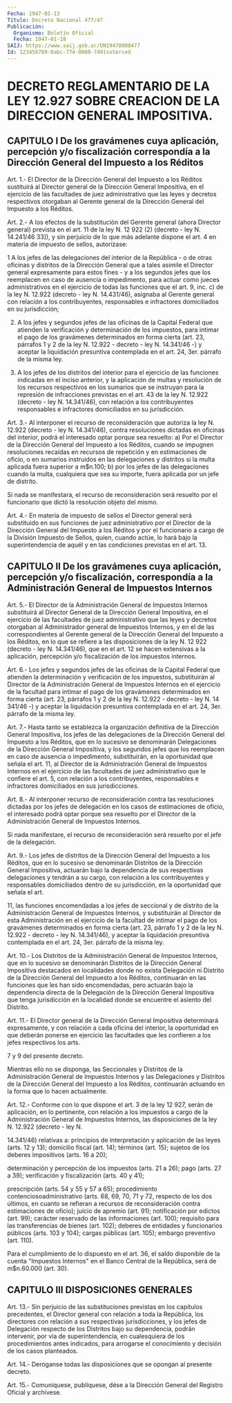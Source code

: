 ```yaml
---
Fecha: 1947-01-13
Título: Decreto Nacional 477/47
Publicación:
  Organismo: Boletín Oficial
  Fecha: 1947-01-18
SAIJ: https://www.saij.gob.ar/DN19470000477
Id: 123456789-0abc-774-0000-7491soterced
---
```

# DECRETO REGLAMENTARIO DE LA LEY 12.927 SOBRE CREACION DE LA DIRECCION GENERAL IMPOSITIVA.

## CAPITULO  I  De  los  gravámenes  cuya  aplicación,  percepción y/o fiscalización  correspondía a la Dirección General del  Impuesto  a los Réditos

<a id="1"></a>
Art. 1.- El Director de la Dirección General del Impuesto a los Réditos  sustituirá  al  Director  general  de la Dirección General Impositiva, en el ejercicio de las facultades de juez administrativo  que las leyes y decretos respectivos  otorgaban  al Gerente  general  de  la  Dirección  General  del  Impuesto  a  los Réditos.

<a id="2"></a>
Art.  2.- A los efectos de la substitución del Gerente general (ahora Director  general)  prevista  en  el art. 11 de la ley N. 12 922 (2) (decreto - ley N. 14.241/46 33]),  y  sin  perjuicio  de lo que  más  adelante  dispone  el  art.  4  en materia de impuesto de sellos, autorízase:

1 A los jefes de las delegaciones del interior  de la República - o de otras oficinas y distritos de la Dirección General  que  a tales asimile  el  Director  general expresamente para estos fines - y  a los  segundos  jefes que los  reemplacen  en  caso  de  ausencia  o impedimento,  para    actuar  como  jueces  administrativos  en  el ejercicio de todas las  funciones  que el art. 9, inc. c) de la ley N.  12.922  (decreto  -  ley  N. 14.431/46),  asignaba  al  Gerente general  con  relación  a  los  contribuyentes,    responsables   e infractores domiciliados en su jurisdicción;

2.  A  los  jefes  y  segundos  jefes de las oficinas de la Capital Federal  que  atienden  la  verificación  y  determinación  de  los impuestos, para intimar el pago  de  los gravámenes determinados en forma  cierta  (art. 23, párrafos 1 y 2  de  la  ley  N.  12.922  - decreto - ley N.  14.341/46  -) y aceptar la liquidación presuntiva contemplada en el art. 24, 3er.  párrafo  de  la  misma  ley.

3.  A  los jefes de los distritos del interior para el ejercicio de las funciones  indicadas  en el inciso anterior, y la aplicación de multas y resolución de los  recursos  respectivos  en  los sumarios que se instruyan para la represión de infracciones previstas  en el art.  43  de  la  ley  N.  12.922 (decreto - ley N. 14.341/46), con relación  a  los  contribuyentes    responsables    e   infractores domiciliados en su jurisdicción.

<a id="3"></a>
Art.  3.-  Al  interponer  el  recurso  de reconsideración que autoriza  la  ley  N.  12.922 (decreto - ley N. 14.341/46),  contra resoluciones  dictadas  en    oficinas    del  interior,  podrá  el interesado  optar porque sea resuelto: a) Por  el  Director  de  la Dirección General  del  Impuesto  a los Réditos, cuando se impugnen resoluciones recaídas en recursos de  repetición  y en estimaciones de  oficio,  o  en  sumarios  instruidos  en  las  delegaciones   y distritos  si  la  multa  aplicada fuera superior a m$n.100; b) por los jefes de las delegaciones  cuando  la multa, cualquiera que sea su  importe,  fuera  aplicada  por  un  jefe  de    distrito.

Si  nada  se  manifestara,  el  recurso  de  reconsideración   será resuelto  por  el  funcionario  que  dictó la resolución objeto del mismo.

<a id="4"></a>
Art.  4.- En materia de impuesto de sellos el Director general será substituido  en  sus  funciones  de juez administrativo por el Director de la Dirección General del Impuesto  a  los Réditos y por el  funcionario  a cargo de la División Impuesto de Sellos,  quien, cuando actúe,  lo  hará bajo la superintendencia  de aquél y en las condiciones previstas en el art. 13.

## CAPITULO  II  De  los  gravámenes  cuya  aplicación, percepción y/o fiscalización,  correspondía  a  la  Administración    General   de Impuestos Internos

<a id="5"></a>
Art. 5.- El Director de la Administración General de Impuestos Internos  substituirá  al  Director General de la Dirección General Impositiva, en el ejercicio de las facultades de juez administrativo que las leyes  y decretos otorgaban al Administrador general de Impuestos Internos,  y  en el de las correspondientes al Gerente  general  de  la  Dirección  General  del  Impuesto  a  los Réditos, en lo que se refiere a las disposiciones  de  la ley N. 12 922  (decreto  -  ley  N.  14.341/46),  que  en el art. 12 se hacen extensivas  a  la aplicación, percepción y/o fiscalización  de  los impuestos internos.

<a id="6"></a>
Art.  6.-  Los  jefes  y  segundos jefes de las oficinas de la Capital Federal que atienden la  determinación  y  verificación  de los  impuestos,  substituirán  al  Director  de  la  Administración General  de Impuestos Internos en el ejercicio de la facultad  para intimar el  pago  de  los  gravámenes  determinados en forma cierta (art. 23, párrafos 1 y 2 de la ley N. 12.922  - decreto - ley N. 14 341/46  -)  y aceptar la liquidación presuntiva contemplada  en  el art. 24, 3er. párrafo de la misma ley.

<a id="7"></a>
Art.  7.- Hasta tanto se establezca la organización definitiva de la Dirección  General  Impositiva, los jefes de las delegaciones de la Dirección General del  Impuesto  a  los  Réditos,  que  en lo sucesivo  se  denominarán  Delegaciones  de  la  Dirección  General Impositiva,  y  los  segundos  jefes  que los reemplacen en caso de ausencia o impedimento, substituirán, en  la oportunidad que señala el art. 11, al Director de la Administración  General  de Impuestos Internos  en  el ejercicio de las facultades de juez administrativo que le confiere  el  art.  5,  con  relación  a los contribuyentes, responsables  e  infractores  domiciliados  en sus  jurisdicciones.

<a id="8"></a>
Art.  8.-  Al interponer recurso de reconsideración contra las resoluciones dictadas  por  los jefes de delegación en los casos de estimaciones  de  oficio,  el interesado  podrá  optar  porque  sea resuelto por el Director de  la Administración General de Impuestos Internos.

Si nada manifestare, el recurso  de  reconsideración  será resuelto por el jefe de la delegación.

<a id="9"></a>
Art.  9.-  Los  jefes de distritos de la Dirección General del Impuesto  a  los  Réditos,   que  en  lo  sucesivo  se  denominarán Distritos  de la Dirección General  Impositiva,  actuarán  bajo  la dependencia  de  sus respectivas delegaciones y tendrán a su cargo, con  relación  a los  contribuyentes  y  responsables  domiciliados dentro de su jurisdicción,  en  la  oportunidad  que señala el art.

11,  las  funciones  encomendadas  a  los jefes de seccional  y  de distrito  de  la Administración General de  Impuestos  Internos,  y substituirán al  Director de esta Administración en el ejercicio de la facultad de intimar  el  pago  de los gravámenes determinados en forma cierta (art. 23, párrafo 1 y  2 de la ley N. 12.922 - decreto -   ley  N.  14.341/46),  y  aceptar  la  liquidación    presuntiva contemplada   en  el  art.  24,  3er.  párrafo  de  la  misma  ley.

<a id="10"></a>
Art.  10.-  Los  Distritos  de  la  Administración  General de Impuestos Internos, que en lo sucesivo se denominarán Distritos  de la  Dirección General Impositiva destacados en localidades donde no exista  Delegación ni Distrito de la Dirección General del Impuesto a los Réditos,  continuarán  en  las  funciones  que  les  han sido encomendadas,  pero  actuarán  bajo  la  dependencia  directa de la Delegación de la Dirección General Impositiva que tenga jurisdicción  en  la  localidad  donde se encuentre el asiento  del Distrito.

<a id="11"></a>
Art.  11.-  El  Director  general  de  la  Dirección General Impositiva  determinará expresamente, y con relación a cada oficina del interior,  la  oportunidad  en que deberán ponerse en ejercicio las facultades que les confieren  a los jefes respectivos los arts.

7 y 9 del presente decreto.

Mientras ello no se disponga, las Seccionales  y  Distritos  de  la Administración  General  de Impuestos Internos y las Delegaciones y Distritos de la Dirección  General  del  Impuesto  a  los  Réditos, continuarán   actuando  en  la  forma  que  lo  hacen  actualmente.

<a id="12"></a>
Art.  12.-  Conforme con lo que dispone el art. 3 de la ley 12 927, serán de aplicación,  en  lo  pertinente,  con  relación a los impuestos  a  cargo  de  la  Administración  General  de  Impuestos Internos, las disposiciones de la ley N. 12.922 (decreto -  ley  N.

14.341/46)  relativas  a: principios de interpretación y aplicación de las leyes (arts. 12 y  13); domicilio fiscal (art. 14); términos (art. 15); sujetos de los deberes  impositivos  (arts.  16  a  20);

determinación  y  percepción de los impuestos (arts. 21 a 26); pago (arts. 27 a 39); verificación  y  fiscalización  (arts.  40  y 41);

prescripción (arts. 54 y 55 y 57 a 65); procedimiento contenciosoadministrativo  (arts. 68, 69, 70, 71 y 72, respecto  de los dos últimos, en cuanto se refieran a recursos de reconsideración contra estimaciones  de  oficio); juicio de apremio (art. 91); notificación por edictos (art.  99);  carácter reservado de las informaciones (art. 100); requisito para las  transferencias de bienes (art. 102); deberes de entidades y funcionarios  públicos (arts.  103  y 104); cargas públicas (art. 105); embargo preventivo (art. 110).

Para el cumplimiento  de  lo  dispuesto  en  el  art.  36, el saldo disponible  de  la cuenta "Impuestos Internos" en el Banco  Central de la República, será de m$n.60.000 (art. 30).

## CAPITULO III DISPOSICIONES GENERALES

<a id="13"></a>
Art. 13.- Sin perjuicio de las substituciones previstas en los capítulos  precedentes,  el Director general con relación a toda la República,  los  directores    con    relación  a  sus  respectivas jurisdicciones,  y  los  jefes  de  Delegación    respecto  de  los Distritos  bajo  su  dependencia,  podrán  intervenir, por  vía  de superintendencia,  en  cualesquiera  de  los  procedimientos  antes indicados, para arrogarse el conocimiento y decisión  de  los casos planteados.

<a id="14"></a>
Art.  14.- Deróganse todas las disposiciones que se opongan al presente decreto.

<a id="15"></a>
Art. 15.- Comuníquese, publíquese, dése a la Dirección General del Registro Oficial y archívese.